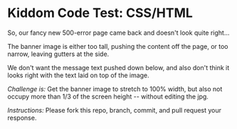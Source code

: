 # Kiddom Code Test: CSS/HTML

So, our fancy new 500-error page came back and doesn't look quite right...

The banner image is either too tall, pushing the content off the page, or too narrow, leaving gutters at the side. 

We don't want the message text pushed down below, and also don't think it looks right with the text laid on top of the image. 

*Challenge is:* Get the banner image to stretch to 100% width, but also not occupy more than 1/3 of the screen height -- without editing the jpg.

*Instructions:* Please fork this repo, branch, commit, and pull request your response. 
